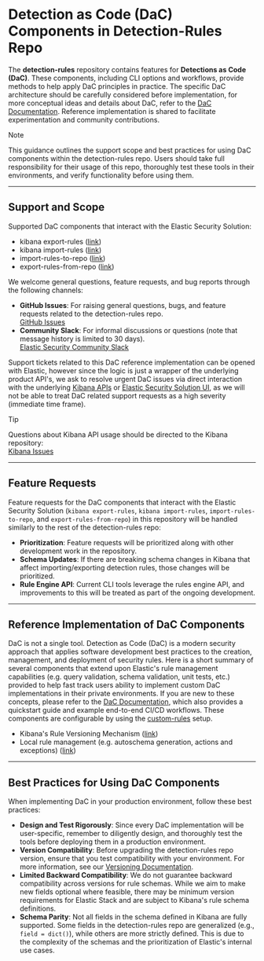 # Detection as Code (DaC) Components in Detection-Rules Repo

The **detection-rules** repository contains features for **Detections as Code (DaC)**. These components, including CLI options and workflows, provide methods to help apply DaC principles in practice. The specific DaC architecture should be carefully considered before implementation, for more conceptual ideas and details about DaC, refer to the [DaC Documentation](https://dac-reference.readthedocs.io/en/latest/). Reference implementation is shared to facilitate experimentation and community contributions.

> [!NOTE]
> This guidance outlines the support scope and best practices for using DaC components within the detection-rules repo. Users should take full responsibility for their usage of this repo, thoroughly test these tools in their environments, and verify functionality before using them.

---

## Support and Scope

Supported DaC components that interact with the Elastic Security Solution:
- kibana export-rules ([link](https://github.com/elastic/detection-rules/blob/main/CLI.md#exporting-rules))
- kibana import-rules ([link](https://github.com/elastic/detection-rules/blob/main/CLI.md#using-import-rules))
- import-rules-to-repo ([link](https://github.com/elastic/detection-rules/blob/main/CLI.md#import-rules-to-repo))
- export-rules-from-repo ([link](https://github.com/elastic/detection-rules/blob/main/CLI.md#uploading-rules-to-kibana))

We welcome general questions, feature requests, and bug reports through the following channels:
- **GitHub Issues**: For raising general questions, bugs, and feature requests related to the detection-rules repo.  
  [GitHub Issues](https://github.com/elastic/detection-rules/issues)
- **Community Slack**: For informal discussions or questions (note that message history is limited to 30 days).  
  [Elastic Security Community Slack](https://elasticstack.slack.com/archives/C06TE19EP09)

Support tickets related to this DaC reference implementation can be opened with Elastic, however since the logic is just a wrapper of the underlying product API's, we ask to resolve urgent DaC issues via direct interaction with the underlying [Kibana APIs](https://www.elastic.co/docs/api/doc/kibana/v8/group/endpoint-security-detections-api) or [Elastic Security Solution UI](https://www.elastic.co/guide/en/security/current/rules-ui-management.html), as we will not be able to treat DaC related support requests as a high severity (immediate time frame).

> [!TIP]
> Questions about Kibana API usage should be directed to the Kibana repository:  
> [Kibana Issues](https://github.com/elastic/kibana/issues)

---

## Feature Requests

Feature requests for the DaC components that interact with the Elastic Security Solution (`kibana export-rules`, `kibana import-rules`, `import-rules-to-repo`, and `export-rules-from-repo`) in this repository will be handled similarly to the rest of the detection-rules repo:
- **Prioritization**: Feature requests will be prioritized along with other development work in the repository.
- **Schema Updates**: If there are breaking schema changes in Kibana that affect importing/exporting detection rules, those changes will be prioritized.
- **Rule Engine API**: Current CLI tools leverage the rules engine API, and improvements to this will be treated as part of the ongoing development.
---

## Reference Implementation of DaC Components

DaC is not a single tool. Detection as Code (DaC) is a modern security approach that applies software development best practices to the creation, management, and deployment of security rules. Here is a short summary of several components that extend upon Elastic's rule management capabilities (e.g. query validation, schema validation, unit tests, etc.) provided to help fast track users ability to implement custom DaC implementations in their private environments. If you are new to these concepts, please refer to the [DaC Documentation](https://dac-reference.readthedocs.io/en/latest/), which also provides a quickstart guide and example end-to-end CI/CD workflows.  These components are configurable by using the [custom-rules](docs-dev/custom-rules-management.md) setup.

- Kibana's Rule Versioning Mechanism ([link](https://dac-reference.readthedocs.io/en/latest/internals_of_the_detection_rules_repo.html#option-2-defer-to-elastic-security))
- Local rule management (e.g. autoschema generation, actions and exceptions) ([link](https://dac-reference.readthedocs.io/en/latest/internals_of_the_detection_rules_repo.html#option-1-using-the-built-in-configuration))

---

## Best Practices for Using DaC Components

When implementing DaC in your production environment, follow these best practices:

- **Design and Test Rigorously**: Since every DaC implementation will be user-specific, remember to diligently design, and thoroughly test the tools before deploying them in a production environment.
- **Version Compatibility**: Before upgrading the detection-rules repo version, ensure that you test compatibility with your environment. For more information, see our [Versioning Documentation](https://github.com/elastic/ia-trade-team/issues/471%23issuecomment-2423259800).
- **Limited Backward Compatibility**: We do not guarantee backward compatibility across versions for rule schemas. While we aim to make new fields optional where feasible, there may be minimum version requirements for Elastic Stack and are subject to Kibana's rule schema definitions.
- **Schema Parity**: Not all fields in the schema defined in Kibana are fully supported. Some fields in the detection-rules repo are generalized (e.g., `field = dict()`), while others are more strictly defined. This is due to the complexity of the schemas and the prioritization of Elastic's internal use cases.

